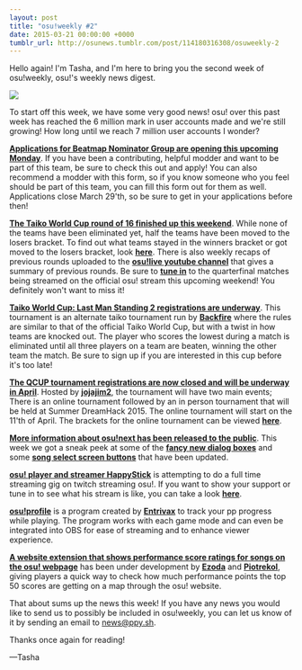 ```yaml
---
layout: post
title: "osu!weekly #2"
date: 2015-03-21 00:00:00 +0000
tumblr_url: http://osunews.tumblr.com/post/114180316308/osuweekly-2
---
```


Hello again! I'm Tasha, and I'm here to bring you the second week of osu!weekly, osu!'s weekly news digest.

![](/wiki/shared/news/banners/weekly_1.jpg)

To start off this week, we have some very good news! osu! over this past week has reached the 6 million mark in user accounts made and we're still growing! How long until we reach 7 million user accounts I wonder?

**[Applications for Beatmap Nominator Group are opening this upcoming Monday](https://docs.google.com/forms/d/1N6RJVVglTU2k8DMiEtmQwlAfsaU7pJAdyW_u3U5bSXM/closedform)**. If you have been a contributing, helpful modder and want to be part of this team, be sure to check this out and apply! You can also recommend a modder with this form, so if you know someone who you feel should be part of this team, you can fill this form out for them as well. Applications close March 29'th, so be sure to get in your applications before then!

**[The Taiko World Cup round of 16 finished up this weekend](/wiki/Tournaments/TWC/2015)**. While none of the teams have been eliminated yet, half the teams have been moved to the losers bracket. To find out what teams stayed in the winners bracket or got moved to the losers bracket, look **[here](https://w.ppy.sh/2/27/TWC-Bracket.jpg)**. There is also weekly recaps of previous rounds uploaded to the **[osu!live youtube channel](https://www.youtube.com/channel/UC04QGgpwL5b53HbMCi4TB7A)** that gives a summary of previous rounds. Be sure to **[tune in](https://www.twitch.tv/osulive/)** to the quarterfinal matches being streamed on the official osu! stream this upcoming weekend! You definitely won't want to miss it!

**[Taiko World Cup: Last Man Standing 2 registrations are underway](https://osu.ppy.sh/community/forums/topics/311318/start=0)**. This tournament is an alternate taiko tournament run by **[Backfire](https://osu.ppy.sh/users/263110)** where the rules are similar to that of the official Taiko World Cup, but with a twist in how teams are knocked out. The player who scores the lowest during a match is eliminated until all three players on a team are beaten, winning the other team the match. Be sure to sign up if you are interested in this cup before it's too late!

**[The QCUP tournament registrations are now closed and will be underway in April](https://osu.ppy.sh/community/forums/topics/309557)**. Hosted by **[jojajim2](https://osu.ppy.sh/users/2117344)**, the tournament will have two main events; There is an online tournament followed by an in person tournament that will be held at Summer DreamHack 2015\. The online tournament will start on the 11'th of April. The brackets for the online tournament can be viewed **[here](https://binarybeast.com/x1503116)**.

**[More information about osu!next has been released to the public](http://osunext.tumblr.com)**. This week we got a sneak peek at some of the **[fancy new dialog boxes](http://osunext.tumblr.com/post/112862252158/friday-leaks-dialog-boxes)** and some **[song select screen buttons](http://osunext.tumblr.com/post/113499906303/its-friday-the-13th-again-last-week-ive-worked)** that have been updated.

**[osu! player and streamer HappyStick](https://osu.ppy.sh/users/256802)** is attempting to do a full time streaming gig on twitch streaming osu!. If you want to show your support or tune in to see what his stream is like, you can take a look **[here](https://www.twitch.tv/happystick)**.

**[osu!profile](https://osu.ppy.sh/community/forums/topics/252160)** is a program created by **[Entrivax](https://osu.ppy.sh/users/884950)** to track your pp progress while playing. The program works with each game mode and can even be integrated into OBS for ease of streaming and to enhance viewer experience.

**[A website extension that shows performance score ratings for songs on the osu! webpage](https://osu.ppy.sh/community/forums/topics/253951&start=0)** has been under development by **[Ezoda](https://osu.ppy.sh/users/Ezoda)** and **[Piotrekol](https://osu.ppy.sh/users/Piotrekol)**, giving players a quick way to check how much performance points the top 50 scores are getting on a map through the osu! website.

That about sums up the news this week! If you have any news you would like to send us to possibly be included in osu!weekly, you can let us know of it by sending an email to news@ppy.sh.

Thanks once again for reading!

—Tasha

